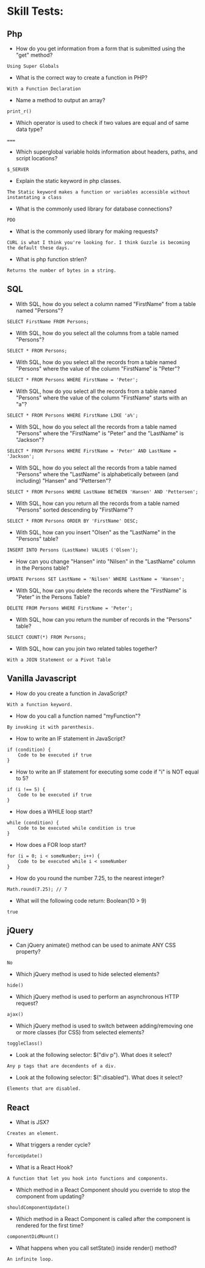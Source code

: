# Skill Tests:

## Php

- How do you get information from a form that is submitted using the "get" method?
```
Using Super Globals
```

- What is the correct way to create a function in PHP?
```
With a Function Declaration
```
- Name a method to output an array?
```
print_r()
```
- Which operator is used to check if two values are equal and of same data type?
```
===
```
- Which superglobal variable holds information about headers, paths, and script locations?
```
$_SERVER
```

- Explain the static keyword in php classes.
```
The Static keyword makes a function or variables accessible without instantating a class
```

- What is the commonly used library for database connections?
```
PDO
```

- What is the commonly used library for making requests?
```
CURL is what I think you're looking for. I think Guzzle is becoming the default these days.
```

- What is php function strlen?
```
Returns the number of bytes in a string.
```

## SQL

- With SQL, how do you select a column named "FirstName" from a table named "Persons"?
```
SELECT FirstName FROM Persons;
```

- With SQL, how do you select all the columns from a table named "Persons"?
```
SELECT * FROM Persons;
```

- With SQL, how do you select all the records from a table named "Persons" where the value of the column "FirstName" is "Peter"?
```
SELECT * FROM Persons WHERE FirstName = 'Peter';
```

- With SQL, how do you select all the records from a table named "Persons" where the value of the column "FirstName" starts with an "a"?
```
SELECT * FROM Persons WHERE FirstName LIKE 'a%';
```

- With SQL, how do you select all the records from a table named "Persons" where the "FirstName" is "Peter" and the "LastName" is "Jackson"?
```
SELECT * FROM Persons WHERE FirstName = 'Peter' AND LastName = 'Jackson';
```

- With SQL, how do you select all the records from a table named "Persons" where the "LastName" is alphabetically between (and including) "Hansen" and "Pettersen"?
```
SELECT * FROM Persons WHERE LastName BETWEEN 'Hansen' AND 'Pettersen';
```

- With SQL, how can you return all the records from a table named "Persons" sorted descending by "FirstName"?
```
SELECT * FROM Persons ORDER BY 'FirstName' DESC;
```

- With SQL, how can you insert "Olsen" as the "LastName" in the "Persons" table?
```
INSERT INTO Persons (LastName) VALUES ('Olsen');
```

- How can you change "Hansen" into "Nilsen" in the "LastName" column in the Persons table?
```
UPDATE Persons SET LastName = 'Nilsen' WHERE LastName = 'Hansen';
```

- With SQL, how can you delete the records where the "FirstName" is "Peter" in the Persons Table?
```
DELETE FROM Persons WHERE FirstName = 'Peter';
```

- With SQL, how can you return the number of records in the "Persons" table?
```
SELECT COUNT(*) FROM Persons;
```

- With SQL, how can you join two related tables together?
```
With a JOIN Statement or a Pivot Table
```

## Vanilla Javascript

- How do you create a function in JavaScript?
```
With a function keyword.
```

- How do you call a function named "myFunction"?
```
By invoking it with parenthesis.
```

- How to write an IF statement in JavaScript?
```
if (condition) { 
	Code to be executed if true
}
```
- How to write an IF statement for executing some code if "i" is NOT equal to 5?
```
if (i !== 5) {
	Code to be executed if true
}
```

- How does a WHILE loop start?
```
while (condition) {
	Code to be executed while condition is true
}
```

- How does a FOR loop start?
```
for (i = 0; i < someNumber; i++) {
	Code to be executed while i < someNumber
}
```

- How do you round the number 7.25, to the nearest integer?
```
Math.round(7.25); // 7
```

- What will the following code return: Boolean(10 > 9)
```
true
```

## jQuery

- Can jQuery animate() method can be used to animate ANY CSS property?
```
No
```

- Which jQuery method is used to hide selected elements?
```
hide()
```

- Which jQuery method is used to perform an asynchronous HTTP request?
```
ajax()
```

- Which jQuery method is used to switch between adding/removing one or more classes (for CSS) from selected elements?
```
toggleClass()
```

- Look at the following selector: $("div p"). What does it select?
```
Any p tags that are decendents of a div.
```

- Look at the following selector: $(":disabled"). What does it select?
```
Elements that are disabled.
```

## React

- What is JSX?
```
Creates an element.
```

- What triggers a render cycle?
```
forceUpdate()
```

- What is a React Hook?
```
A function that let you hook into functions and components.
```

- Which method in a React Component should you override to stop the component from updating?
```
shouldComponentUpdate()
```

- Which method in a React Component is called after the component is rendered for the first time?
```
componentDidMount()
```

- What happens when you call setState() inside render() method?
```
An infinite loop.
```